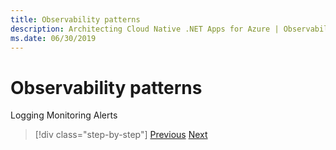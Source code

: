 ```yaml
---
title: Observability patterns
description: Architecting Cloud Native .NET Apps for Azure | Observability patterns
ms.date: 06/30/2019
---
```

# Observability patterns

Logging
Monitoring
Alerts

>[!div class="step-by-step"]
>[Previous](monitoring-and-health.md)
>[Next](logging.md)
